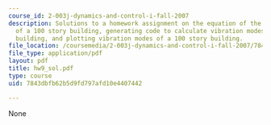 ```yaml
---
course_id: 2-003j-dynamics-and-control-i-fall-2007
description: Solutions to a homework assignment on the equation of the lateral vibration
  of a 100 story building, generating code to calculate vibration modes of a 100 story
  building, and plotting vibration modes of a 100 story building.
file_location: /coursemedia/2-003j-dynamics-and-control-i-fall-2007/7843dbfb62b5d9fd797afd10e4407442_hw9_sol.pdf
file_type: application/pdf
layout: pdf
title: hw9_sol.pdf
type: course
uid: 7843dbfb62b5d9fd797afd10e4407442

---
```

None